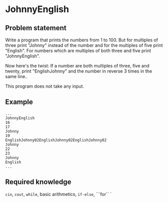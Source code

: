 JohnnyEnglish
============

Problem statement
-------------------------------

Write a program that prints the numbers from 1 to 100. But for multiples of three print "Johnny" instead of the number and for the multiples of five print "English". For numbers which are multiples of both three and five print "JohnnyEnglish".

Now here's the twist: If a number are both multiples of three, five and twenty, print "EnglishJohnny" and the number in reverse 3 times in the same line..

This program does not take any input.

Example
-------
    ...
    JohnnyEnglish
    16
    17
    Johnny
    19
    EnglishJohnny02EnglishJohnny02EnglishJohnny02
    Johnny
    22
    23
    Johnny
    English
    ...

Required knowledge
---------------------------------
```cin```, ```cout```, ```while```, basic arithmetics, ```if-else```, ```for``  `
